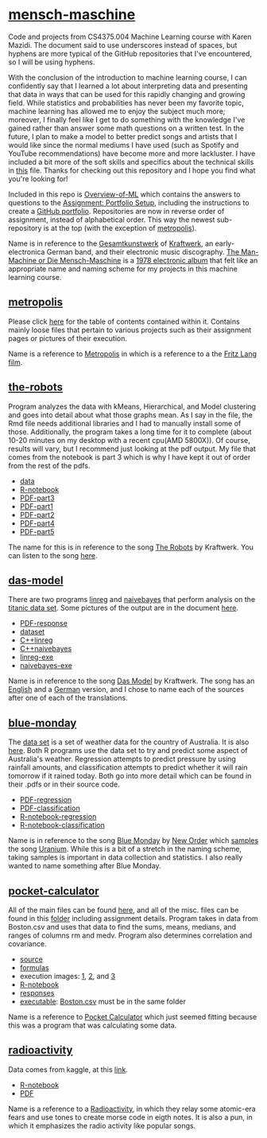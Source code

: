 # [mensch-maschine](https://github.com/Billy-Budd/mensch-maschine/)
Code and projects from CS4375.004 Machine Learning course with Karen Mazidi. The document said to use underscores instead of spaces, but hyphens are more typical of the GitHub repositories that I've encountered, so I will be using hyphens. 

With the conclusion of the introduction to machine learning course, I can confidently say that I learned a lot about interpreting data and presenting that data in ways that can be used for this rapidly changing and growing field. While statistics and probabilities has never been my favorite topic, machine learning has allowed me to enjoy the subject much more; moreover, I finally feel like I get to do something with the knowledge I've gained rather than answer some math questions on a written test. In the future, I plan to make a model to better predict songs and artists that I would like since the normal mediums I have used (such as Spotify and YouTube recommendations) have become more and more lackluster. I have included a bit more of the soft skills and specifics about the technical skills in [this](autobahn.txt) file. Thanks for checking out this repository and I hope you find what you're looking for! 

Included in this repo is [Overview-of-ML](Overview-of-ML.pdf) which contains the answers to questions to the [Assignment: Portfolio Setup](/metropolis/assignment-portfolio-setup/portfolio-setup.pdf), including the instructions to create a [GitHub portfolio](/metropolis/Assignment-Portfolio-Setup/create-github-portfolio.pdf). Repositories are now in reverse order of assignment, instead of alphabetical order. This way the newest sub-repository is at the top (with the exception of [metropolis](/metropolis)).  

Name is in reference to the [Gesamtkunstwerk](https://www.theartstory.org/definition/gesamtkunstwerk/) of [Kraftwerk](https://en.wikipedia.org/wiki/Kraftwerk), an early-electronica German band, and their electronic music discography. [The Man-Machine or Die Mensch-Maschine](https://youtu.be/EPxGE1xWl_E?list=PLRp2a3r7tvpd3NpB_CwUbOoLxRgY4CwHh) is a [1978 electronic album](https://en.wikipedia.org/wiki/The_Man-Machine) that felt like an appropriate name and naming scheme for my projects in this machine learning course. 

## [metropolis](/metropolis)
Please click [here](metropolis.md) for the table of contents contained within it. Contains mainly loose files that pertain to various projects such as their assignment pages or pictures of their execution. 

Name is a reference to [Metropolis](https://youtu.be/SXTBGB2cKAk) in which is a reference to a the [Fritz Lang film](https://en.wikipedia.org/wiki/Metropolis_(1927_film)).

## [the-robots](/the-robots)
Program analyzes the data with kMeans, Hierarchical, and Model clustering and goes into detail about what those graphs mean. As I say in the file, the Rmd file needs additional libraries and I had to manually install some of those. Additionally, the program takes a long time for it to complete (about 10-20 minutes on my desktop with a recent cpu(AMD 5800X)). Of course, results will vary, but I recommend just looking at the pdf output. My file that comes from the notebook is part 3 which is why I have kept it out of order from the rest of the pdfs. 

- [data](/the-robots/perth.csv)
- [R-notebook](/the-robots/SAE-Part3.Rmd)
- [PDF-part3](/the-robots/SAE-Part3-JML190001-Team7.pdf)
- [PDF-part1](/the-robots/SAE-Part1-SureshMagan-Team7.pdf)
- [PDF-part2](/the-robots/SAE-Part2-RubenMathew-Team7.pdf)
- [PDF-part4](/the-robots/SAE-Part4-JaechulKim-Team7.pdf)
- [PDF-part5](/the-robots/SAE-Part5-JacobKatz-Team7.pdf)

The name for this is in reference to the song [The Robots](https://en.wikipedia.org/wiki/The_Robots) by Kraftwerk. You can listen to the song [here](https://youtu.be/68d8GRgiec4).

## [das-model](/das-model)
There are two programs [linreg](/das-model/das-model-linreg.cpp) and [naivebayes](/das-model/the-model-naivebayes.cpp) that perform analysis on the [titanic data set](/das-model/titanic_project.csv). Some pictures of the output are in the document [here](/das-model/CS4375-algorithms-from-scratch-response.pdf). 

- [PDF-response](/das-model/CS4375-algorithms-from-scratch-response.pdf)
- [dataset](/das-model/titanic_project.csv)
- [C++linreg](/das-model/das-model-linreg.cpp)
- [C++naivebayes](/das-model/the-model-naivebayes.cpp)
- [linreg-exe](/das-model/das-model-linreg.exe)
- [naivebayes-exe](/das-model/the-model-naivebayes.exe)

Name is in reference to the song [Das Model](https://en.wikipedia.org/wiki/Das_Model) by Kraftwerk. The song has an [English](https://youtu.be/KFq2pU21cNU) and a [German](https://youtu.be/qCFIRjycV5Q) version, and I chose to name each of the sources after one of each of the translations. 

## [blue-monday](/blue-monday)
The [data set](https://www.kaggle.com/datasets/jsphyg/weather-dataset-rattle-package) is a set of weather data for the country of Australia. It is also [here](/blue-monday/weatherAUS.csv). Both R programs use the data set to try and predict some aspect of Australia's weather. Regression attempts to predict pressure by using rainfall amounts, and classification attempts to predict whether it will rain tomorrow if it rained today. Both go into more detail which can be found in their .pdfs or in their source code. 

- [PDF-regression](/blue-monday/Regression.pdf)
- [PDF-classification](blue-monday/Classification.pdf)
- [R-notebook-regression](/blue-monday/Regression.rmd)
- [R-notebook-classification](/blue-monday/Classification.Rmd)

Name is in reference to the song [Blue Monday](https://youtu.be/c1GxjzHm5us) by [New Order](https://en.wikipedia.org/wiki/New_Order_(band)) which [samples](https://en.wikipedia.org/wiki/Blue_Monday_(New_Order_song)) the song [Uranium](https://youtu.be/t-QIWXiGuGw). While this is a bit of a stretch in the naming scheme, taking samples is important in data collection and statistics. I also really wanted to name something after Blue Monday. 

## [pocket-calculator](/pocket-calculator)
All of the main files can be found [here](/pocket-calculator), and all of the misc. files can be found in this [folder](/metropolis/portfolio-one-data-exploration) including assignment details. Program takes in data from Boston.csv and uses that data to find the sums, means, medians, and ranges of columns rm and medv. Program also determines correlation and covariance. 

- [source](/pocket-calculator/pocket-calculator.cpp)
- [formulas](/metropolis/portfolio-one-data-exploration/formulas.png) 
- execution images: [1](/metropolis/portfolio-one-data-exploration/pocket-calculator-1.PNG), [2](/metropolis/portfolio-one-data-exploration/pocket-calculator-2.PNG), and [3](/metropolis/portfolio-one-data-exploration/pocket-calculator-3.PNG)
- [R-notebook](/pocket-calculator/pocket-calculator-rstudio.pdf)
- [responses](/pocket-calculator/CS4375-data-exploration-response.pdf)
- [executable](/pocket-calculator/pocket-calculator.exe): [Boston.csv](/pocket-calculator/Boston.csv) must be in the same folder

Name is a reference to [Pocket Calculator](https://youtu.be/eSBybJGZoCU) which just seemed fitting because this was a program that was calculating some data. 

## [radioactivity](/radioactivity)
Data comes from kaggle, at this [link](https://www.kaggle.com/datasets/ayushnitb/song-features-dataset-regressing-popularity?resource=download).

- [R-notebook](/radioactivity/spotifyeval.rmd)
- [PDF](/radioactivity/spotifyeval.pdf)

Name is a reference to a [Radioactivity](https://youtu.be/fM2Ddrg1eFI), in which they relay some atomic-era fears and use tones to create morse code in eigth notes. It is also a pun, in which it emphasizes the radio activity like popular songs. 
